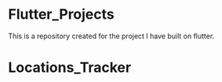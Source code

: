 # Flutter_Projects

This is a repository created for the project I have built on flutter.
# Locations_Tracker
